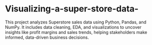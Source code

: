 # Visualizing-a-super-store-data-
This project analyzes Superstore sales data using Python, Pandas, and NumPy. It includes data cleaning, EDA, and visualizations to uncover insights like profit margins and sales trends, helping stakeholders make informed, data-driven business decisions.
